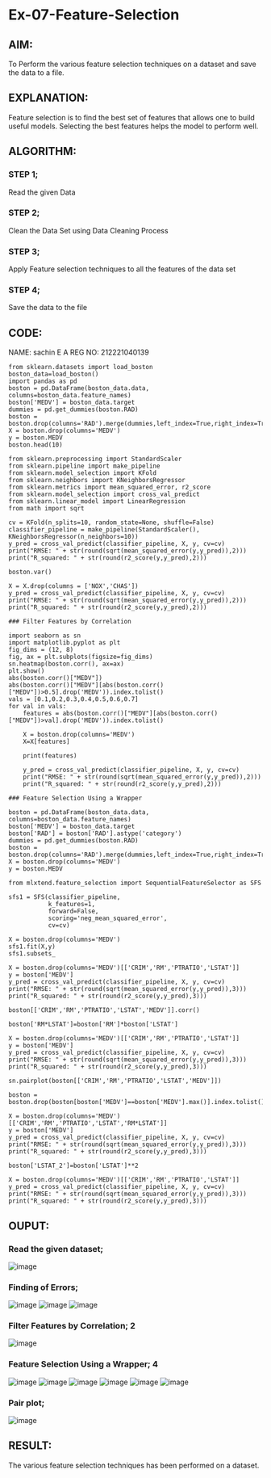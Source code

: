# Ex-07-Feature-Selection

## AIM:

To Perform the various feature selection techniques on a dataset and save the data to a file. 

## EXPLANATION:

Feature selection is to find the best set of features that allows one to build useful models.
Selecting the best features helps the model to perform well. 

## ALGORITHM:

### STEP 1;
Read the given Data
### STEP 2;
Clean the Data Set using Data Cleaning Process
### STEP 3;
Apply Feature selection techniques to all the features of the data set
### STEP 4;
Save the data to the file


## CODE:

NAME: sachin E A
REG NO: 212221040139
```
from sklearn.datasets import load_boston
boston_data=load_boston()
import pandas as pd
boston = pd.DataFrame(boston_data.data, columns=boston_data.feature_names)
boston['MEDV'] = boston_data.target
dummies = pd.get_dummies(boston.RAD)
boston = boston.drop(columns='RAD').merge(dummies,left_index=True,right_index=True)
X = boston.drop(columns='MEDV')
y = boston.MEDV
boston.head(10)

from sklearn.preprocessing import StandardScaler
from sklearn.pipeline import make_pipeline
from sklearn.model_selection import KFold
from sklearn.neighbors import KNeighborsRegressor
from sklearn.metrics import mean_squared_error, r2_score
from sklearn.model_selection import cross_val_predict
from sklearn.linear_model import LinearRegression
from math import sqrt

cv = KFold(n_splits=10, random_state=None, shuffle=False)
classifier_pipeline = make_pipeline(StandardScaler(), KNeighborsRegressor(n_neighbors=10))
y_pred = cross_val_predict(classifier_pipeline, X, y, cv=cv)
print("RMSE: " + str(round(sqrt(mean_squared_error(y,y_pred)),2)))
print("R_squared: " + str(round(r2_score(y,y_pred),2)))

boston.var()

X = X.drop(columns = ['NOX','CHAS'])
y_pred = cross_val_predict(classifier_pipeline, X, y, cv=cv)
print("RMSE: " + str(round(sqrt(mean_squared_error(y,y_pred)),2)))
print("R_squared: " + str(round(r2_score(y,y_pred),2)))
```
```
### Filter Features by Correlation

import seaborn as sn
import matplotlib.pyplot as plt
fig_dims = (12, 8)
fig, ax = plt.subplots(figsize=fig_dims)
sn.heatmap(boston.corr(), ax=ax)
plt.show()
abs(boston.corr()["MEDV"])
abs(boston.corr()["MEDV"][abs(boston.corr()["MEDV"])>0.5].drop('MEDV')).index.tolist()
vals = [0.1,0.2,0.3,0.4,0.5,0.6,0.7]
for val in vals:
    features = abs(boston.corr()["MEDV"][abs(boston.corr()["MEDV"])>val].drop('MEDV')).index.tolist()
    
    X = boston.drop(columns='MEDV')
    X=X[features]
    
    print(features)

    y_pred = cross_val_predict(classifier_pipeline, X, y, cv=cv)
    print("RMSE: " + str(round(sqrt(mean_squared_error(y,y_pred)),2)))
    print("R_squared: " + str(round(r2_score(y,y_pred),2)))
```
```
### Feature Selection Using a Wrapper

boston = pd.DataFrame(boston_data.data, columns=boston_data.feature_names)
boston['MEDV'] = boston_data.target
boston['RAD'] = boston['RAD'].astype('category')
dummies = pd.get_dummies(boston.RAD)
boston = boston.drop(columns='RAD').merge(dummies,left_index=True,right_index=True)
X = boston.drop(columns='MEDV')
y = boston.MEDV

from mlxtend.feature_selection import SequentialFeatureSelector as SFS

sfs1 = SFS(classifier_pipeline, 
           k_features=1, 
           forward=False, 
           scoring='neg_mean_squared_error',
           cv=cv)

X = boston.drop(columns='MEDV')
sfs1.fit(X,y)
sfs1.subsets_

X = boston.drop(columns='MEDV')[['CRIM','RM','PTRATIO','LSTAT']]
y = boston['MEDV']
y_pred = cross_val_predict(classifier_pipeline, X, y, cv=cv)
print("RMSE: " + str(round(sqrt(mean_squared_error(y,y_pred)),3)))
print("R_squared: " + str(round(r2_score(y,y_pred),3)))

boston[['CRIM','RM','PTRATIO','LSTAT','MEDV']].corr()

boston['RM*LSTAT']=boston['RM']*boston['LSTAT']

X = boston.drop(columns='MEDV')[['CRIM','RM','PTRATIO','LSTAT']]
y = boston['MEDV']
y_pred = cross_val_predict(classifier_pipeline, X, y, cv=cv)
print("RMSE: " + str(round(sqrt(mean_squared_error(y,y_pred)),3)))
print("R_squared: " + str(round(r2_score(y,y_pred),3)))

sn.pairplot(boston[['CRIM','RM','PTRATIO','LSTAT','MEDV']])

boston = boston.drop(boston[boston['MEDV']==boston['MEDV'].max()].index.tolist())

X = boston.drop(columns='MEDV')[['CRIM','RM','PTRATIO','LSTAT','RM*LSTAT']]
y = boston['MEDV']
y_pred = cross_val_predict(classifier_pipeline, X, y, cv=cv)
print("RMSE: " + str(round(sqrt(mean_squared_error(y,y_pred)),3)))
print("R_squared: " + str(round(r2_score(y,y_pred),3)))

boston['LSTAT_2']=boston['LSTAT']**2

X = boston.drop(columns='MEDV')[['CRIM','RM','PTRATIO','LSTAT']]
y_pred = cross_val_predict(classifier_pipeline, X, y, cv=cv)
print("RMSE: " + str(round(sqrt(mean_squared_error(y,y_pred)),3)))
print("R_squared: " + str(round(r2_score(y,y_pred),3)))
```
## OUPUT:

### Read the given dataset;
![image](https://user-images.githubusercontent.com/119560261/235057764-94e583fe-6963-4135-96dc-e938835b451d.png)

### Finding of Errors;
![image](https://user-images.githubusercontent.com/119560261/235057903-90fd0be0-39bc-4022-972c-a399af5dc275.png)
![image](https://user-images.githubusercontent.com/119560261/235057929-7c937252-12b9-4b57-a164-7bc407f8e3d7.png)
![image](https://user-images.githubusercontent.com/119560261/235057966-ed122e0e-243e-4c5d-97d4-f60878160681.png)

### Filter Features by Correlation; 2
![image](https://user-images.githubusercontent.com/119560261/235058213-ed18a2af-ef57-4f14-9d97-3f9a60ce8272.png)

### Feature Selection Using a Wrapper; 4
![image](https://user-images.githubusercontent.com/119560261/235058321-b7a8a001-9890-4dca-b460-87fe4e1b4899.png)
![image](https://user-images.githubusercontent.com/119560261/235058351-f385f5f3-128f-448a-99ae-916802659595.png)
![image](https://user-images.githubusercontent.com/119560261/235058390-0d197ce7-fef0-45a5-8741-c483d86d7d30.png)
![image](https://user-images.githubusercontent.com/119560261/235058438-1a790247-2b67-4495-98af-9494b3279d0f.png)
![image](https://user-images.githubusercontent.com/119560261/235058459-48bacb81-4769-44f2-83e0-15ee62c37ae6.png)
![image](https://user-images.githubusercontent.com/119560261/235058508-a8551d39-7af6-4132-aed2-26d3dffd2bae.png)

### Pair plot;
![image](https://user-images.githubusercontent.com/119560261/235058619-17d4f539-7a9d-4c1a-af0c-d5a4370d481d.png)

## RESULT:
The various feature selection techniques has been performed on a dataset.
